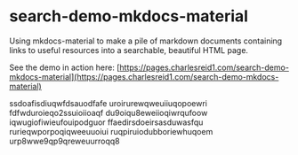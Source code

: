 # search-demo-mkdocs-material

Using mkdocs-material to make a pile of markdown documents containing links
to useful resources into a searchable, beautiful HTML page.

See the demo in action here: [https://pages.charlesreid1.com/search-demo-mkdocs-material](https://pages.charlesreid1.com/search-demo-mkdocs-material)

ssdoafisdiuqwfdsauodfafe
uroirurewqweuiiuqopoewri
fdfwduroieqo2ssuioiioaqf
du9oiqu8eweiioqiwrqufoow
iqwugiofiwieufouipodguor
ffaedirsdoeirsasduwasfqu
rurieqwporpoqiqweeuuoiui
ruqpiruiodubboriewhuqoem
urp8wwe9qp9qreweuurroqq8
